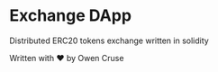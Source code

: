 # Exchange DApp

Distributed ERC20 tokens exchange written in solidity

Written with :heart: by Owen Cruse